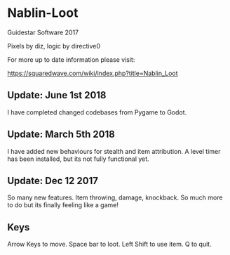 # Nablin-Loot
Guidestar Software 2017

Pixels by diz, logic by directive0

For more up to date information please visit:

https://squaredwave.com/wiki/index.php?title=Nablin_Loot

## Update: June 1st 2018
I have completed changed codebases from Pygame to Godot. 

## Update: March 5th 2018

I have added new behaviours for stealth and item attribution. A level timer has been installed, but its not fully functional yet.

## Update: Dec 12 2017

So many new features. Item throwing, damage, knockback. So much more to do but its finally feeling like a game!

## Keys

Arrow Keys to move. Space bar to loot. Left Shift to use item. Q to quit.
